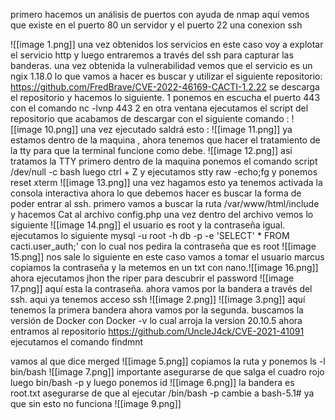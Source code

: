 primero hacemos un análisis de puertos con ayuda de nmap
aquí vemos que existe en el puerto 80 un servidor  y el puerto 22 una conexion ssh

![[image 1.png]]
una vez obtenidos los servicios en este caso voy a explotar el servicio http y luego entraremos a través del ssh para capturar las banderas.
una vez obtenida la vulnerabilidad vemos que el servicio es un ngix 1.18.0 lo que vamos a hacer es buscar y utilizar el siguiente repositorio:
https://github.com/FredBrave/CVE-2022-46169-CACTI-1.2.22
 se descarga el repositorio y hacemos lo siguiente.
 1 ponemos en escucha el puerto 443 con el comando nc -lvnp 443
 2 en otra ventana ejecutamos el script del repositorio que acabamos de descargar  con el siguiente comando : 
![[image 10.png]]
 una vez ejecutado  saldrá esto : 
 ![[image 11.png]]
ya estamos dentro de la maquina , ahora tenemos que hacer el tratamiento de la tty para que la terminal funcione como debe.
![[image 12.png]]
así tratamos la TTY
primero dentro de la maquina ponemos el comando script /dev/null -c bash
luego ctrl + Z y ejecutamos stty raw -echo;fg y ponemos reset xterm
![[image 13.png]]
una vez hagamos esto ya tenemos activada la consola interactiva
ahora lo que debemos hacer es buscar la forma de poder entrar al ssh.
primero vamos a buscar  la ruta /var/www/html/include y  hacemos Cat al archivo config.php
una vez dentro del archivo vemos lo siguiente 
![[image 14.png]]
el usuario es root y la contraseña igual.
ejecutamos lo siguiente mysql -u root -h db -p -e 'SELECT' * FROM cacti.user_auth;' 
con lo cual nos pedira la contraseña que es root
![[image 15.png]]
nos sale lo siguiente  en este caso vamos a tomar el usuario marcus copiamos la contraseña y la metemos en un txt con nano.![[image 16.png]]
ahora ejecutamos jhon the riper para descubrir el password
![[image 17.png]]
aquí esta la contraseña. ahora vamos por la bandera a través del ssh.
aqui ya tenemos acceso ssh ![[image 2.png]]
![[image 3.png]]
aquí tenemos la primera bandera
ahora vamos por la segunda.
buscamos la versión de Docker  con Docker -v lo cual arroja la version 20.10.5 
ahora entramos al repositorio 
https://github.com/UncleJ4ck/CVE-2021-41091
ejecutamos el comando findmnt

vamos al que dice merged 
![[image 5.png]] copiamos la ruta  y ponemos ls -l bin/bash 
![[image 7.png]]
importante asegurarse de que salga el cuadro rojo 
luego bin/bash -p y luego ponemos id
![[image 6.png]]
la bandera es root.txt asegurarse de que al ejecutar /bin/bash -p cambie a bash-5.1# ya que sin esto no 
funciona
![[image 9.png]]
 